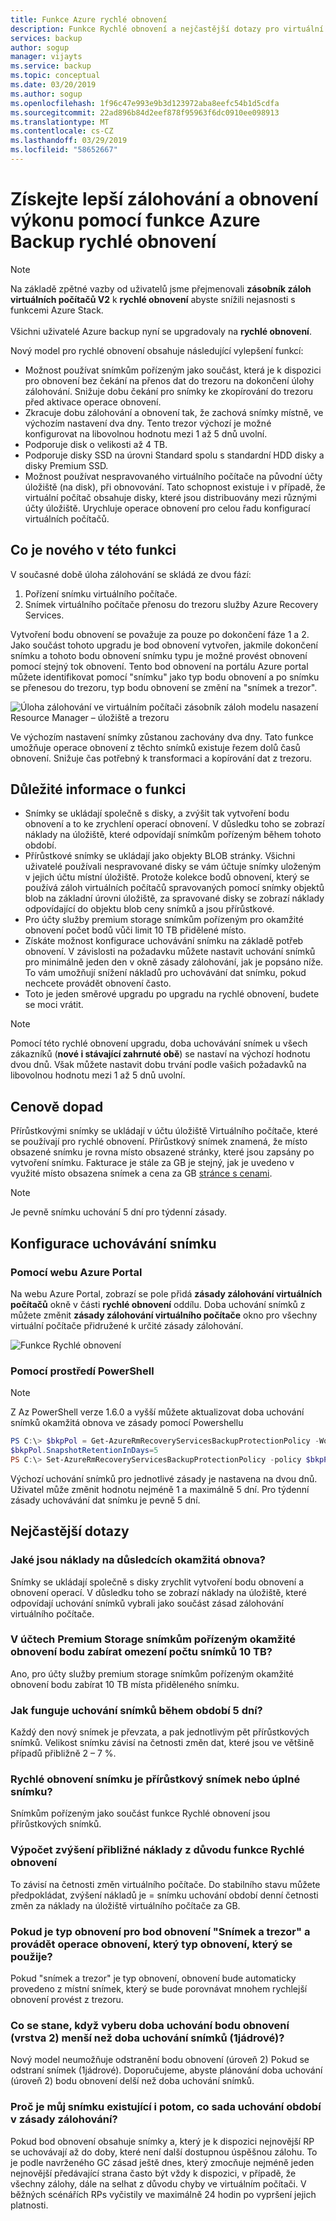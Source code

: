 ```yaml
---
title: Funkce Azure rychlé obnovení
description: Funkce Rychlé obnovení a nejčastější dotazy pro virtuální počítač Azure backup zásobníku, modelu nasazení Resource Manager
services: backup
author: sogup
manager: vijayts
ms.service: backup
ms.topic: conceptual
ms.date: 03/20/2019
ms.author: sogup
ms.openlocfilehash: 1f96c47e993e9b3d123972aba8eefc54b1d5cdfa
ms.sourcegitcommit: 22ad896b84d2eef878f95963f6dc0910ee098913
ms.translationtype: MT
ms.contentlocale: cs-CZ
ms.lasthandoff: 03/29/2019
ms.locfileid: "58652667"
---
```

# <a name="get-improved-backup-and-restore-performance-with-azure-backup-instant-restore-capability"></a>Získejte lepší zálohování a obnovení výkonu pomocí funkce Azure Backup rychlé obnovení

> [!NOTE]
> Na základě zpětné vazby od uživatelů jsme přejmenovali **zásobník záloh virtuálních počítačů V2** k **rychlé obnovení** abyste snížili nejasnosti s funkcemi Azure Stack.<br/><br/> Všichni uživatelé Azure backup nyní se upgradovaly na **rychlé obnovení**.

Nový model pro rychlé obnovení obsahuje následující vylepšení funkcí:

* Možnost používat snímkům pořízeným jako součást, která je k dispozici pro obnovení bez čekání na přenos dat do trezoru na dokončení úlohy zálohování. Snižuje dobu čekání pro snímky ke zkopírování do trezoru před aktivace operace obnovení.
* Zkracuje dobu zálohování a obnovení tak, že zachová snímky místně, ve výchozím nastavení dva dny. Tento trezor výchozí je možné konfigurovat na libovolnou hodnotu mezi 1 až 5 dnů uvolní.
* Podporuje disk o velikosti až 4 TB.
* Podporuje disky SSD na úrovni Standard spolu s standardní HDD disky a disky Premium SSD.
*   Možnost používat nespravovaného virtuálního počítače na původní účty úložiště (na disk), při obnovování. Tato schopnost existuje i v případě, že virtuální počítač obsahuje disky, které jsou distribuovány mezi různými účty úložiště. Urychluje operace obnovení pro celou řadu konfigurací virtuálních počítačů.


## <a name="whats-new-in-this-feature"></a>Co je nového v této funkci

V současné době úloha zálohování se skládá ze dvou fází:

1.  Pořízení snímku virtuálního počítače.
2.  Snímek virtuálního počítače přenosu do trezoru služby Azure Recovery Services.

Vytvoření bodu obnovení se považuje za pouze po dokončení fáze 1 a 2. Jako součást tohoto upgradu je bod obnovení vytvořen, jakmile dokončení snímku a tohoto bodu obnovení snímku typu je možné provést obnovení pomocí stejný tok obnovení. Tento bod obnovení na portálu Azure portal můžete identifikovat pomocí "snímku" jako typ bodu obnovení a po snímku se přenesou do trezoru, typ bodu obnovení se změní na "snímek a trezor".

![Úloha zálohování ve virtuálním počítači zásobník záloh modelu nasazení Resource Manager – úložiště a trezoru](./media/backup-azure-vms/instant-rp-flow.png)

Ve výchozím nastavení snímky zůstanou zachovány dva dny. Tato funkce umožňuje operace obnovení z těchto snímků existuje řezem dolů časů obnovení. Snižuje čas potřebný k transformaci a kopírování dat z trezoru.

## <a name="feature-considerations"></a>Důležité informace o funkci

* Snímky se ukládají společně s disky, a zvýšit tak vytvoření bodu obnovení a to ke zrychlení operací obnovení. V důsledku toho se zobrazí náklady na úložiště, které odpovídají snímkům pořízeným během tohoto období.
* Přírůstkové snímky se ukládají jako objekty BLOB stránky. Všichni uživatelé používali nespravované disky se vám účtuje snímky uloženým v jejich účtu místní úložiště. Protože kolekce bodů obnovení, který se používá záloh virtuálních počítačů spravovaných pomocí snímky objektů blob na základní úrovni úložiště, za spravované disky se zobrazí náklady odpovídající do objektu blob ceny snímků a jsou přírůstkové.
* Pro účty služby premium storage snímkům pořízeným pro okamžité obnovení počet bodů vůči limit 10 TB přidělené místo.
* Získáte možnost konfigurace uchovávání snímku na základě potřeb obnovení. V závislosti na požadavku můžete nastavit uchování snímků pro minimálně jeden den v okně zásady zálohování, jak je popsáno níže. To vám umožňují snížení nákladů pro uchovávání dat snímku, pokud nechcete provádět obnovení často.
* Toto je jeden směrové upgradu po upgradu na rychlé obnovení, budete se moci vrátit.

>[!NOTE]
>Pomocí této rychlé obnovení upgradu, doba uchovávání snímek u všech zákazníků (**nové i stávající zahrnuté obě**) se nastaví na výchozí hodnotu dvou dnů. Však můžete nastavit dobu trvání podle vašich požadavků na libovolnou hodnotu mezi 1 až 5 dnů uvolní.

## <a name="cost-impact"></a>Cenově dopad

Přírůstkovými snímky se ukládají v účtu úložiště Virtuálního počítače, které se používají pro rychlé obnovení. Přírůstkový snímek znamená, že místo obsazené snímku je rovna místo obsazené stránky, které jsou zapsány po vytvoření snímku. Fakturace je stále za GB je stejný, jak je uvedeno v využité místo obsazena snímek a cena za GB [stránce s cenami](https://azure.microsoft.com/pricing/details/managed-disks/).

>[!NOTE]
> Je pevně snímku uchování 5 dní pro týdenní zásady.

## <a name="configure-snapshot-retention"></a>Konfigurace uchovávání snímku

### <a name="using-azure-portal"></a>Pomocí webu Azure Portal

Na webu Azure Portal, zobrazí se pole přidá **zásady zálohování virtuálních počítačů** okně v části **rychlé obnovení** oddílu. Doba uchování snímků z můžete změnit **zásady zálohování virtuálního počítače** okno pro všechny virtuální počítače přidružené k určité zásady zálohování.

![Funkce Rychlé obnovení](./media/backup-azure-vms/instant-restore-capability.png)

### <a name="using-powershell"></a>Pomocí prostředí PowerShell

>[!NOTE]
> Z Az PowerShell verze 1.6.0 a vyšší můžete aktualizovat doba uchování snímků okamžitá obnova ve zásady pomocí Powershellu

```powershell
PS C:\> $bkpPol = Get-AzureRmRecoveryServicesBackupProtectionPolicy -WorkloadType "AzureVM"
$bkpPol.SnapshotRetentionInDays=5
PS C:\> Set-AzureRmRecoveryServicesBackupProtectionPolicy -policy $bkpPol
```
Výchozí uchování snímků pro jednotlivé zásady je nastavena na dvou dnů. Uživatel může změnit hodnotu nejméně 1 a maximálně 5 dní. Pro týdenní zásady uchovávání dat snímku je pevně 5 dní.

## <a name="frequently-asked-questions"></a>Nejčastější dotazy

### <a name="what-are-the-cost-implications-of-instant-restore"></a>Jaké jsou náklady na důsledcích okamžitá obnova?
Snímky se ukládají společně s disky zrychlit vytvoření bodu obnovení a obnovení operací. V důsledku toho se zobrazí náklady na úložiště, které odpovídají uchování snímků vybrali jako součást zásad zálohování virtuálního počítače.

### <a name="in-premium-storage-accounts-do-the-snapshots-taken-for-instant-recovery-point-occupy-the-10-tb-snapshot-limit"></a>V účtech Premium Storage snímkům pořízeným okamžité obnovení bodu zabírat omezení počtu snímků 10 TB?
Ano, pro účty služby premium storage snímkům pořízeným okamžité obnovení bodu zabírat 10 TB místa přiděleného snímku.

### <a name="how-does-the-snapshot-retention-work-during-the-five-day-period"></a>Jak funguje uchování snímků během období 5 dní?
Každý den nový snímek je převzata, a pak jednotlivým pět přírůstkových snímků. Velikost snímku závisí na četnosti změn dat, které jsou ve většině případů přibližně 2 – 7 %.

### <a name="is-an-instant-restore-snapshot-an-incremental-snapshot-or-full-snapshot"></a>Rychlé obnovení snímku je přírůstkový snímek nebo úplné snímku?
Snímkům pořízeným jako součást funkce Rychlé obnovení jsou přírůstkových snímků.

### <a name="how-can-i-calculate-the-approximate-cost-increase-due-to-instant-restore-feature"></a>Výpočet zvýšení přibližné náklady z důvodu funkce Rychlé obnovení
To závisí na četnosti změn virtuálního počítače. Do stabilního stavu můžete předpokládat, zvýšení nákladů je = snímku uchování období denní četnosti změn za náklady na úložiště virtuálního počítače za GB.

### <a name="if-the-recovery-type-for-a-restore-point-is-snapshot-and-vault-and-i-perform-a-restore-operation-which-recovery-type-will-be-used"></a>Pokud je typ obnovení pro bod obnovení "Snímek a trezor" a provádět operace obnovení, který typ obnovení, který se použije?
Pokud "snímek a trezor" je typ obnovení, obnovení bude automaticky provedeno z místní snímek, který se bude porovnávat mnohem rychlejší obnovení provést z trezoru.

### <a name="what-happens-if-i-select-retention-period-of-restore-point-tier-2-less-than-the-snapshot-tier1-retention-period"></a>Co se stane, když vyberu doba uchování bodu obnovení (vrstva 2) menší než doba uchování snímků (1jádrové)?
Nový model neumožňuje odstranění bodu obnovení (úroveň 2) Pokud se odstraní snímek (1jádrové). Doporučujeme, abyste plánování doba uchování (úroveň 2) bodu obnovení delší než doba uchování snímků.

### <a name="why-is-my-snapshot-existing-even-after-the-set-retention-period-in-backup-policy"></a>Proč je můj snímku existující i potom, co sada uchování období v zásady zálohování?
Pokud bod obnovení obsahuje snímky a, který je k dispozici nejnovější RP se uchovávají až do doby, které není další dostupnou úspěšnou zálohu. To je podle navrženého GC zásad ještě dnes, který zmocňuje nejméně jeden nejnovější předávající strana často být vždy k dispozici, v případě, že všechny zálohy, dále na selhat z důvodu chyby ve virtuálním počítači. V běžných scénářích RPs vyčistily ve maximálně 24 hodin po vypršení jejich platnosti.
